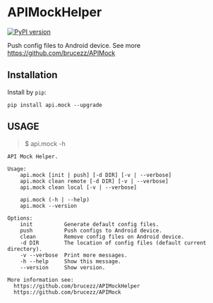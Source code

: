# APIMockHelper

[![PyPI version](https://badge.fury.io/py/api.mock.svg)](https://pypi.python.org/pypi/api.mock/1.0.4)

Push config files to Android device. See more https://github.com/brucezz/APIMock

## Installation

Install by `pip`:

```
pip install api.mock --upgrade
```

## USAGE

> $ api.mock -h

```
API Mock Helper.

Usage:
    api.mock [init | push] [-d DIR] [-v | --verbose]
    api.mock clean remote [-d DIR] [-v | --verbose]
    api.mock clean local [-v | --verbose]

    api.mock (-h | --help)
    api.mock --version

Options:
    init          Generate default config files.
    push          Push configs to Android device.
    clean         Remove config files on Android device.
    -d DIR        The location of config files (default current directory).
    -v --verbose  Print more messages.
    -h --help     Show this message.
    --version     Show version.

More information see:
  https://github.com/brucezz/APIMockHelper
  https://github.com/brucezz/APIMock

```